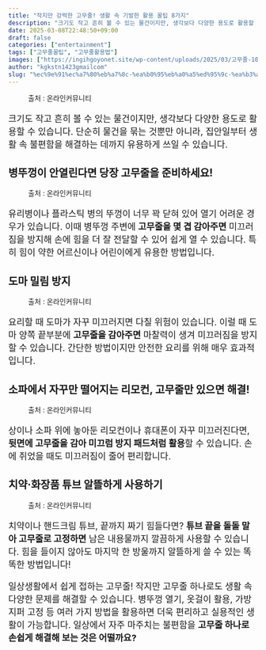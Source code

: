 ```yaml
---
title: "작지만 강력한 고무줄! 생활 속 기발한 활용 꿀팁 8가지"
description: "크기도 작고 흔히 볼 수 있는 물건이지만, 생각보다 다양한 용도로 활용할 수 있습니다. 단순히 물건을 묶는 것뿐만 아니라, 집안일부터 생활 속 불편함을 해결하는 데까지 유용하게 쓰일 수 있습니다."
date: 2025-03-08T22:48:50+09:00
draft: false
categories: ["entertainment"]
tags: ["고무줄꿀팁", "고무줄활용법"]
images: ["https://ingihgoyonet.site/wp-content/uploads/2025/03/고무줄-1024x683.jpg", "https://ingihgoyonet.site/wp-content/uploads/2025/03/병뚜껑-1024x683.jpg", "https://ingihgoyonet.site/wp-content/uploads/2025/03/도마밀림방지-1024x678.jpg", "https://ingihgoyonet.site/wp-content/uploads/2025/03/리모컨-1024x683.jpg", "https://ingihgoyonet.site/wp-content/uploads/2025/03/알뜰하게치약쓰기-1024x683.jpg"]
author: "kgkstn1423gmailcom"
slug: "%ec%9e%91%ec%a7%80%eb%a7%8c-%ea%b0%95%eb%a0%a5%ed%95%9c-%ea%b3%a0%eb%ac%b4%ec%a4%84-%ec%83%9d%ed%99%9c-%ec%86%8d-%ea%b8%b0%eb%b0%9c%ed%95%9c-%ed%99%9c%ec%9a%a9-%ea%bf%80%ed%8c%81-8%ea%b0%80%ec%a7%80"
---
```


<figure ><img src="https://ingihgoyonet.site/wp-content/uploads/2025/03/고무줄-1024x683.jpg" alt="" style="aspect-ratio:16/9;object-fit:cover"/><figcaption >출처 : 온라인커뮤니티</figcaption></figure> <p style="font-size:18px">크기도 작고 흔히 볼 수 있는 물건이지만, 생각보다 다양한 용도로 활용할 수 있습니다. 단순히 물건을 묶는 것뿐만 아니라, 집안일부터 생활 속 불편함을 해결하는 데까지 유용하게 쓰일 수 있습니다.</p> <h2 >병뚜껑이 안열린다면 당장 고무줄을 준비하세요!</h2> <figure ><img src="https://ingihgoyonet.site/wp-content/uploads/2025/03/병뚜껑-1024x683.jpg" alt="" style="aspect-ratio:16/9;object-fit:cover"/><figcaption >출처 : 온라인커뮤니티</figcaption></figure> <p style="font-size:18px">유리병이나 플라스틱 병의 뚜껑이 너무 꽉 닫혀 있어 열기 어려운 경우가 있습니다. 이때 병뚜껑 주변에 <strong>고무줄을 몇 겹 감아주면</strong> 미끄러짐을 방지해 손에 힘을 더 잘 전달할 수 있어 쉽게 열 수 있습니다. 특히 힘이 약한 어르신이나 어린이에게 유용한 방법입니다.</p> <h2 >도마 밀림 방지</h2> <figure ><img src="https://ingihgoyonet.site/wp-content/uploads/2025/03/도마밀림방지-1024x678.jpg" alt="" style="aspect-ratio:16/9;object-fit:cover"/><figcaption >출처 : 온라인커뮤니티</figcaption></figure> <p style="font-size:18px">요리할 때 도마가 자꾸 미끄러지면 다칠 위험이 있습니다. 이럴 때 도마 양쪽 끝부분에 <strong>고무줄을 감아주면</strong> 마찰력이 생겨 미끄러짐을 방지할 수 있습니다. 간단한 방법이지만 안전한 요리를 위해 매우 효과적입니다.</p> <h2 >소파에서 자꾸만 떨어지는 리모컨, 고무줄만 있으면 해결!</h2> <figure ><img src="https://ingihgoyonet.site/wp-content/uploads/2025/03/리모컨-1024x683.jpg" alt="" style="aspect-ratio:16/9;object-fit:cover"/><figcaption >출처 : 온라인커뮤니티</figcaption></figure> <p style="font-size:18px">상이나 소파 위에 놓아둔 리모컨이나 휴대폰이 자꾸 미끄러진다면, <strong>뒷면에 고무줄을 감아 미끄럼 방지 패드처럼 활용</strong>할 수 있습니다. 손에 쥐었을 때도 미끄러짐이 줄어 편리합니다.</p> <h2 >치약·화장품 튜브 알뜰하게 사용하기</h2> <figure ><img src="https://ingihgoyonet.site/wp-content/uploads/2025/03/알뜰하게치약쓰기-1024x683.jpg" alt="" style="aspect-ratio:16/9;object-fit:cover"/><figcaption >출처 : 온라인커뮤니티</figcaption></figure> <p style="font-size:18px">치약이나 핸드크림 튜브, 끝까지 짜기 힘들다면? <strong>튜브 끝을 돌돌 말아 고무줄로 고정하면</strong> 남은 내용물까지 깔끔하게 사용할 수 있습니다. 힘을 들이지 않아도 마지막 한 방울까지 알뜰하게 쓸 수 있는 똑똑한 방법입니다!</p> <p style="font-size:18px">일상생활에서 쉽게 접하는 고무줄! 작지만 고무줄 하나로도 생활 속 다양한 문제를 해결할 수 있습니다. 병뚜껑 열기, 옷걸이 활용, 가방 지퍼 고정 등 여러 가지 방법을 활용하면 더욱 편리하고 실용적인 생활이 가능합니다. 일상에서 자주 마주치는 불편함을 <strong>고무줄 하나로 손쉽게 해결해 보는 것은 어떨까요?</strong></p>